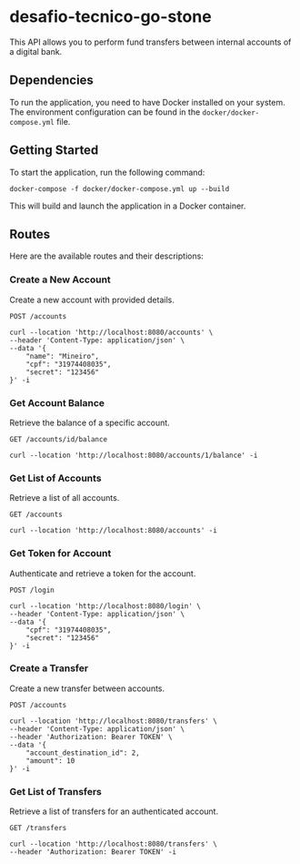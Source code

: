 # desafio-tecnico-go-stone

This API allows you to perform fund transfers between internal accounts of a digital bank.

## Dependencies

To run the application, you need to have Docker installed on your system. The environment configuration can be found in the `docker/docker-compose.yml` file.

## Getting Started

To start the application, run the following command:

    docker-compose -f docker/docker-compose.yml up --build
    
This will build and launch the application in a Docker container.

## Routes

Here are the available routes and their descriptions:

### Create a New Account
Create a new account with provided details.

`POST /accounts`

    curl --location 'http://localhost:8080/accounts' \
    --header 'Content-Type: application/json' \
    --data '{
        "name": "Mineiro",
        "cpf": "31974408035",
        "secret": "123456"
    }' -i
    
### Get Account Balance
Retrieve the balance of a specific account.

`GET /accounts/id/balance`

    curl --location 'http://localhost:8080/accounts/1/balance' -i

### Get List of Accounts
Retrieve a list of all accounts.

`GET /accounts`

    curl --location 'http://localhost:8080/accounts' -i

### Get Token for Account
Authenticate and retrieve a token for the account.

`POST /login`

    curl --location 'http://localhost:8080/login' \
    --header 'Content-Type: application/json' \
    --data '{
        "cpf": "31974408035",
        "secret": "123456"
    }' -i

### Create a Transfer
Create a new transfer between accounts.

`POST /accounts`

    curl --location 'http://localhost:8080/transfers' \
    --header 'Content-Type: application/json' \
    --header 'Authorization: Bearer TOKEN' \
    --data '{
        "account_destination_id": 2,
        "amount": 10
    }' -i

### Get List of Transfers
Retrieve a list of transfers for an authenticated account.

`GET /transfers`

    curl --location 'http://localhost:8080/transfers' \
    --header 'Authorization: Bearer TOKEN' -i
